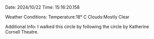 Date: 2024/10/22
Time: 15:16:20.158

Weather Conditions:
Temperature:18° C
Clouds:Mostly Clear

Additional Info: I walked this circle by following the circle
by Katherine Cornell Theatre.